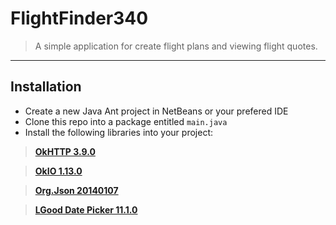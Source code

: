 # FlightFinder340
> A simple application for create flight plans and viewing flight quotes.
---
## Installation
- Create a new Java Ant project in NetBeans or your prefered IDE
- Clone this repo into a package entitled `main.java`
- Install the following libraries into your project:

> <a href="https://repo1.maven.org/maven2/com/squareup/okhttp3/okhttp/3.9.0/okhttp-3.9.0.jar" target="">**OkHTTP 3.9.0**</a>

> <a href="https://repo1.maven.org/maven2/com/squareup/okio/okio/1.13.0/okio-1.13.0.jar" target="">**OkIO 1.13.0**</a>

> <a href="https://repo1.maven.org/maven2/org/json/json/20140107/json-20140107.jar" target="">**Org.Json 20140107**</a>

> <a href="https://github.com/LGoodDatePicker/LGoodDatePicker/releases/download/v11.1.0-Standard/LGoodDatePicker-11.1.0.jar" target="">**LGood Date Picker 11.1.0**</a>
